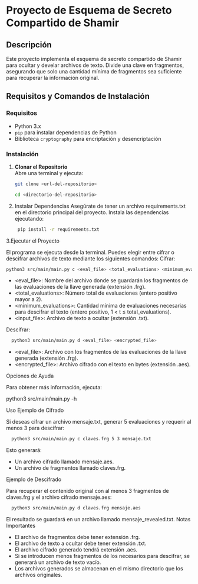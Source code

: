 # Proyecto de Esquema de Secreto Compartido de Shamir

## Descripción
Este proyecto implementa el esquema de secreto compartido de Shamir para ocultar y develar archivos de texto. Divide una clave en fragmentos, asegurando que solo una cantidad mínima de fragmentos sea suficiente para recuperar la información original.

## Requisitos y Comandos de Instalación

### Requisitos
- Python 3.x
- `pip` para instalar dependencias de Python
- Biblioteca `cryptography` para encriptación y desencriptación

### Instalación

1. **Clonar el Repositorio**  
   Abre una terminal y ejecuta:  
   ```bash
   git clone <url-del-repositorio>
   ```
   ```bash
   cd <directorio-del-repositorio>
   ```

2. Instalar Dependencias
Asegúrate de tener un archivo requirements.txt en el directorio principal del proyecto. Instala las dependencias ejecutando:
   ```bash
    pip install -r requirements.txt

3.Ejecutar el Proyecto

El programa se ejecuta desde la terminal. Puedes elegir entre cifrar o descifrar archivos de texto mediante los siguientes comandos:
Cifrar:
   ```bash
   python3 src/main/main.py c <eval_file> <total_evaluations> <minimum_evaluations> <input_file>
   ```
- <eval_file>: Nombre del archivo donde se guardarán los fragmentos de las evaluaciones de la llave generada (extensión .frg).
- <total_evaluations>: Número total de evaluaciones (entero positivo mayor a 2).
- <minimum_evaluations>: Cantidad mínima de evaluaciones necesarias para descifrar el texto (entero positivo, 1 < t ≤ total_evaluations).
- <input_file>: Archivo de texto a ocultar (extensión .txt).

Descifrar:
 ```bash
   python3 src/main/main.py d <eval_file> <encrypted_file>
 ```
- <eval_file>: Archivo con los fragmentos de las evaluaciones de la llave generada (extensión .frg).
- <encrypted_file>: Archivo cifrado con el texto en bytes (extensión .aes).

Opciones de Ayuda

Para obtener más información, ejecuta:

python3 src/main/main.py -h

Uso
Ejemplo de Cifrado

Si deseas cifrar un archivo mensaje.txt, generar 5 evaluaciones y requerir al menos 3 para descifrar:
 ```bash
   python3 src/main/main.py c claves.frg 5 3 mensaje.txt
 ```

Esto generará:

 - Un archivo cifrado llamado mensaje.aes.
 - Un archivo de fragmentos llamado claves.frg.

Ejemplo de Descifrado

Para recuperar el contenido original con al menos 3 fragmentos de claves.frg y el archivo cifrado mensaje.aes:

 ```bash
   python3 src/main/main.py d claves.frg mensaje.aes
 ```

El resultado se guardará en un archivo llamado mensaje_revealed.txt.
Notas Importantes

- El archivo de fragmentos debe tener extensión .frg.
- El archivo de texto a ocultar debe tener extensión .txt.
- El archivo cifrado generado tendrá extensión .aes.
- Si se introducen menos fragmentos de los necesarios para descifrar, se generará un archivo de texto vacío.
- Los archivos generados se almacenan en el mismo directorio que los archivos originales.
